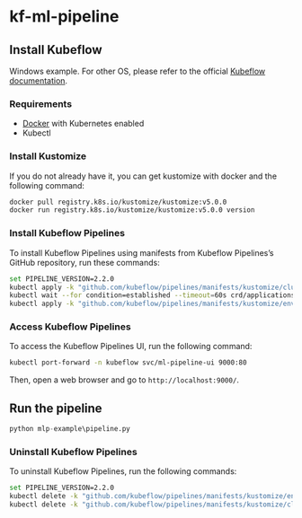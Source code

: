 # kf-ml-pipeline


## Install Kubeflow

Windows example. For other OS, please refer to the official [Kubeflow documentation](https://www.kubeflow.org/docs/started/getting-started/).

### Requirements

- [Docker](https://www.docker.com/) with Kubernetes enabled
- Kubectl

### Install Kustomize

If you do not already have it, you can get kustomize with docker and the following command:

```bash
docker pull registry.k8s.io/kustomize/kustomize:v5.0.0
docker run registry.k8s.io/kustomize/kustomize:v5.0.0 version
```

### Install Kubeflow Pipelines

To install Kubeflow Pipelines using manifests from Kubeflow Pipelines’s GitHub repository, run these commands:

```bash
set PIPELINE_VERSION=2.2.0
kubectl apply -k "github.com/kubeflow/pipelines/manifests/kustomize/cluster-scoped-resources?ref=%PIPELINE_VERSION%"
kubectl wait --for condition=established --timeout=60s crd/applications.app.k8s.io
kubectl apply -k "github.com/kubeflow/pipelines/manifests/kustomize/env/platform-agnostic?ref=%PIPELINE_VERSION%"
```

### Access Kubeflow Pipelines

To access the Kubeflow Pipelines UI, run the following command:

```bash
kubectl port-forward -n kubeflow svc/ml-pipeline-ui 9000:80
```


Then, open a web browser and go to `http://localhost:9000/`.




## Run the pipeline

    
```python
python mlp-example\pipeline.py
```

















### Uninstall Kubeflow Pipelines

To uninstall Kubeflow Pipelines, run the following commands:

```bash
set PIPELINE_VERSION=2.2.0
kubectl delete -k "github.com/kubeflow/pipelines/manifests/kustomize/env/platform-agnostic?ref=%PIPELINE_VERSION%"
kubectl delete -k "github.com/kubeflow/pipelines/manifests/kustomize/cluster-scoped-resources?ref=%PIPELINE_VERSION%"


